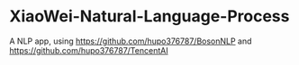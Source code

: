 # XiaoWei-Natural-Language-Process

A NLP app, using https://github.com/hupo376787/BosonNLP and https://github.com/hupo376787/TencentAI


